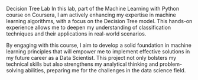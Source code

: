 Decision Tree Lab
In this lab, part of the Machine Learning with Python course on Coursera, I am actively enhancing my expertise in machine learning algorithms, with a focus on the Decision Tree model. This hands-on experience allows me to deepen my understanding of classification techniques and their applications in real-world scenarios.

By engaging with this course, I aim to develop a solid foundation in machine learning principles that will empower me to implement effective solutions in my future career as a Data Scientist. This project not only bolsters my technical skills but also strengthens my analytical thinking and problem-solving abilities, preparing me for the challenges in the data science field.
